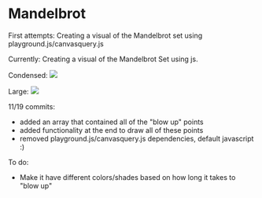 Mandelbrot
==========

First attempts:
Creating a visual of the Mandelbrot set using playground.js/canvasquery.js

Currently:
Creating a visual of the Mandelbrot Set using js.

Condensed:
![](https://camo.githubusercontent.com/ffb2bb4cd64a846ed99fc950da9a59efd0ebf699/687474703a2f2f696d6775722e636f6d2f41414e6e7074642e706e673f31)

Large:
![](https://camo.githubusercontent.com/c19d311fb71331a2c57f0cf6a94d58642cb2954f/687474703a2f2f696d6775722e636f6d2f5956744646504c2e706e673f21)

11/19 commits:
- added an array that contained all of the "blow up" points
- added functionality at the end to draw all of these points
- removed playground.js/canvasquery.js dependencies, default javascript :)

To do:
  - Make it have different colors/shades based on how long it takes to "blow up"

